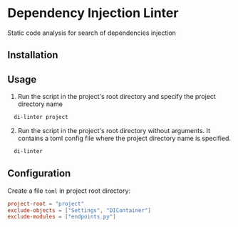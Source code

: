 # Dependency Injection Linter
Static code analysis for search of dependencies injection

## Installation

## Usage
1. Run the script in the project's root directory and specify the project directory name
```bash
  di-linter project
```

2. Run the script in the project's root directory without arguments. 
It contains a toml config file where the project directory name is specified.
```bash
  di-linter
```

## Configuration
Create a file `toml` in project root directory:
```toml
project-root = "project"
exclude-objects = ["Settings", "DIContainer"]
exclude-modules = ["endpoints.py"]
```
